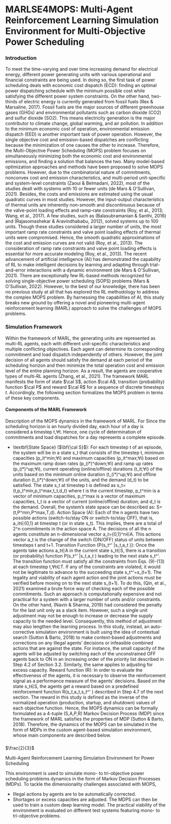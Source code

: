 # MARLSE4MOPS: Multi-Agent Reinforcement Learning Simulation Environment for Multi-Objective Power Scheduling

### Introduction
To meet the time-varying and over time increasing demand for electrical energy, different power generating units with various operational and financial constraints are being used. In doing so, the first task of power scheduling deals with economic cost dispatch (ECD): finding an optimal power dispatching schedule with the minimum possible cost while satisfying the different power system constraints. On the other hand, two-thirds of electric energy is currently generated from fossil fuels (Rex & Marsaline, 2017). Fossil fuels are the major sources of different greenhouse gases (GHGs) and environmental pollutants such as carbon dioxide (CO2) and sulfur dioxide (SO2). This means electricity generation is the major contributor to climate change, global warming, and air pollution. In addition to the minimum economic cost of operation, environmental emission dispatch (EED) is another important task of power operation. However, the single objective cost and emission-based dispatches are conflicting because the minimization of one causes the other to increase. Therefore, the Multi-Objective Power Scheduling (MOPS) problem focuses on simultaneously minimizing both the economic cost and environmental emissions, and finding a solution that balances the two.
	Many model-based optimization approaches and methods have been proposed to solve MOPS problems. However, due to the combinatorial nature of commitments, nonconvex cost and emission characteristics, and multi-period unit-specific and system-level constraints (Zaoui & Belmadani, 2022), most of the studies dealt with systems with 10 or fewer units (de Mars & O'Sullivan, 2021). Besides, the costs and emissions are estimated using the usual quadratic curves in most studies. However, the input-output characteristics of thermal units are inherently non-smooth and discontinuous because of the valve-point loading effects and ramp-rate constraints (Roy, et al., 2013; Wang, et al., 2017). A few studies, such as (Balasubramanian & Santhi, 2016) and (Rajasomashekar & Aravindhababu, 2012), solved systems up to 100 units. Though these studies considered a larger number of units, the most important ramp rate constraints and valve point loading effects of thermal units were compromised. Hence, the smooth quadratic approximations of the cost and emission curves are not valid (Roy, et al., 2013). The consideration of ramp rate constraints and valve point loading effects is essential for more accurate modeling (Roy, et al., 2013).
	The recent advancement of artificial intelligence (AI) has demonstrated the capability of RL to make intelligent decisions by learning and adapting through trial-and-error interactions with a dynamic environment (de Mars & O'Sullivan, 2021). There are exceptionally few RL-based methods recognized for solving single-objective power scheduling (SOPS) problems (Mars & O'Sullivan, 2022). However, to the best of our knowledge, there has been no previous study at all that has explored the RL methodology to address the complex MOPS problem. By harnessing the capabilities of AI, this study breaks new ground by offering a novel and pioneering multi-agent reinforcement learning (MARL) approach to solve the challenges of MOPS problems.
### Simulation Framework
Within the framework of MARL, the generating units are represented as multi-RL agents, each with different unit-specific characteristics and multiple conflicting objectives. Each agent can determine its corresponding commitment and load dispatch independently of others. However, the joint decision of all agents should satisfy the demand at each period of the scheduling horizon and then minimize the total operation cost and emission level of the entire planning horizon. As a result, the agents are cooperative types of multi-RL agents (Zhang, et al., 2021). 
	The framework MARL manifests the form of state $\cal S$, action  $\cal A$, transition (probability) function  $\cal P$ and reward  $\cal R$ for a sequence of discrete timesteps $t$. Accordingly, the following section formalizes the MOPS problem in terms of these key components.
#### Components of the MARL Framework

Description of the MOPS dynamics in the framework of MARL. 
For Since the scheduling horizon is an hourly divided day, each hour of a day is considered a timestep t,∀t.  Hence, one cycle of determination of commitments and load dispatches for a day represents a complete episode. 
- \textbf{State Space} ($\bf{\cal S}$): For each timestep t of an episode, the system will be in a state s_t that consists of the timestep t, minimum capacities (p_it^min;∀i) and maximum capacities (p_it^max;∀i)  based on the maximum ramp down rates (p_(i*)^down;∀i) and ramp up rates (p_(i*)^up;∀i), current operating (online/offline) durations (t_it;∀i) of the units based on the minimum online duration (t_(i*)^up;∀i) and offline duration (t_(i*)^down;∀i) of the units, and the demand (d_t) to be satisfied. The state s_t at timestep t is defined as s_t=(t,p_t^min,p_t^max,t_t,d_t) where t is the current timestep, p_t^min is a vector of minimum capacities, p_t^max is a vector of maximum capacities, t_t is a vector of current (online/offline) duration; and d_t is the demand. Overall, the system’s state space can be described as: S=(t,P^min,P^max,T,d). 
Action Space (A): Each of the n agents have two possible actions (switch-to/stay ON or switch-to/stay OFF), that is, a_it∈{0,1} at timestep t (or in state s_t). This implies, there are a total of 2^n commitments in the action space A. The decisions of all the n agents constitute an n-dimensional vector a_t={0,1}^n∈A. This actions vector a_t is the change of the switch (ON/OFF) status of units between timesteps t and t+1.
Transition Function {P(s_t^' |s_t,a_t )}: Once the agents take actions a_t∈A in the current state s_t∈S, there is a transition (or probability) function P(s_t^' |s_t,a_t ) leading to the next state s_t^'. The transition function must satisfy all the constraints from Eqs. (9)-(13) at each timestep t,∀t∈T. If any of the constraints are violated, it would not be legitimate to advance to the succeeding state s_t^'=s_(t+1). The legality and viability of each agent action and the joint actions must be verified before moving on to the next state s_(t+1). To do this, (Qin, et al., 2021) examined a brute force way of checking each of the possible commitments. Such an approach is computationally expensive and not practical for a system with a larger number of units and/or constraints. On the other hand, (Navin & Sharma, 2019) had considered the penalty for the last unit only as a slack item. However, such a single unit adjustment may not be enough to increase or decrease the supply capacity to the needed level. Consequently, this method of adjustment may also lengthen the learning process. In this study, instead, an auto-corrective simulation environment is built using the idea of contextual search (Sutton & Barto, 2018) to make context-based adjustments and corrections on any illegal agents’ decisions or infeasible combined actions that are against the state. For instance, the small capacity of the agents will be adjusted by switching each of the unconstrained OFF agents back to ON in an increasing order of the priority list described in Step 4.2 of Section 3.2. Similarly, the same applies to adjusting for excess capacity.
Reward function (R): In order to evaluate the effectiveness of the agents, it is necessary to observe the reinforcement signal as a performance measure of the agents’ decisions. Based on the state s_t∈S, the agents get a reward based on a predefined reinforcement function  R(s_t,a_t,s_t^' ) described in Step 4.7 of the next section. The reward in this study is defined as the inverse of the normalized operation (production, startup, and shutdown) values of each objective function. 
	Hence, the MOPS dynamics can be formally formulated as a 4-tuple (S,A,P,R) Markov Decision Process (MDP) since the framework of MARL satisfies the properties of MDP (Sutton & Barto, 2018). Therefore, the dynamics of the MOPS can be simulated in the form of MDPs in the custom agent-based simulation environment, whose main components are described below.
#####



 

$\frac{2}{3}$

Multi-Agent Reinforcement Learning Simulation Environment for Power Scheduling

This environment is used to simulate mono- to tri-objective power scheduling problems dynamics in the form of Markov Decision Processes (MDPs).
To tackle the dimensionality challenges associated with MOPS, 
- Illegal actions by agents are to be automatically corrected.
- Shortages or excess capacities are adjusted.
The MDPS can then be used to train a custom deep learning model.
The practical viability of the environment is evaluated on different test systems featuring mono- to tri-objective problems.
